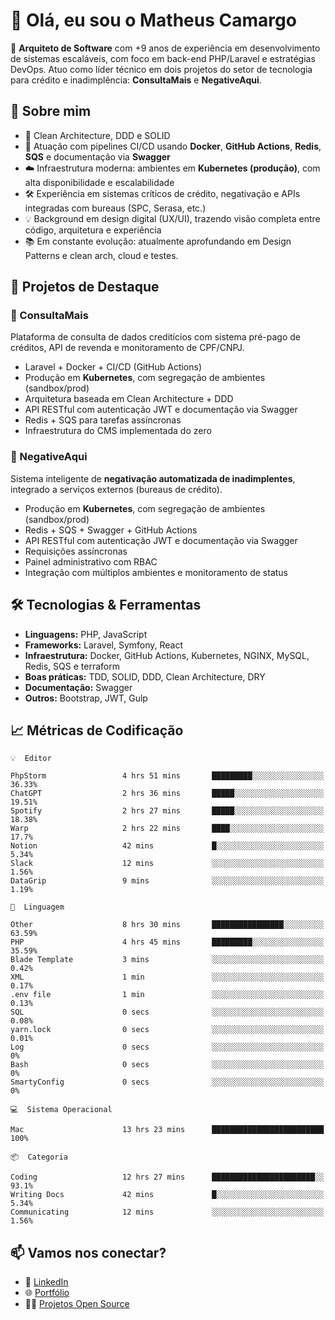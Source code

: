 # 👋 Olá, eu sou o Matheus Camargo

🎯 **Arquiteto de Software** com +9 anos de experiência em desenvolvimento de sistemas escaláveis, com foco em back-end PHP/Laravel e estratégias DevOps. Atuo como líder técnico em dois projetos do setor de tecnologia para crédito e inadimplência: **ConsultaMais** e **NegativeAqui**.

## 🧠 Sobre mim

- 🚀 Clean Architecture, DDD e SOLID
- 🔁 Atuação com pipelines CI/CD usando **Docker**, **GitHub Actions**, **Redis**, **SQS** e documentação via **Swagger**
- ☁️ Infraestrutura moderna: ambientes em **Kubernetes (produção)**, com alta disponibilidade e escalabilidade
- 🛠️ Experiência em sistemas críticos de crédito, negativação e APIs integradas com bureaus (SPC, Serasa, etc.)
- 💡 Background em design digital (UX/UI), trazendo visão completa entre código, arquitetura e experiência
- 📚 Em constante evolução: atualmente aprofundando em Design Patterns e clean arch, cloud e testes.

## 🚧 Projetos de Destaque

### 🔹 ConsultaMais
Plataforma de consulta de dados creditícios com sistema pré-pago de créditos, API de revenda e monitoramento de CPF/CNPJ.

- Laravel + Docker + CI/CD (GitHub Actions)
- Produção em **Kubernetes**, com segregação de ambientes (sandbox/prod)
- Arquitetura baseada em Clean Architecture + DDD
- API RESTful com autenticação JWT e documentação via Swagger
- Redis + SQS para tarefas assíncronas
- Infraestrutura do CMS implementada do zero

### 🔹 NegativeAqui
Sistema inteligente de **negativação automatizada de inadimplentes**, integrado a serviços externos (bureaus de crédito).

- Produção em **Kubernetes**, com segregação de ambientes (sandbox/prod)
- Redis + SQS + Swagger + GitHub Actions
- API RESTful com autenticação JWT e documentação via Swagger
- Requisições assíncronas
- Painel administrativo com RBAC
- Integração com múltiplos ambientes e monitoramento de status

## 🛠️ Tecnologias & Ferramentas

- **Linguagens:** PHP, JavaScript
- **Frameworks:** Laravel, Symfony, React
- **Infraestrutura:** Docker, GitHub Actions, Kubernetes, NGINX, MySQL, Redis, SQS e terraform
- **Boas práticas:** TDD, SOLID, DDD, Clean Architecture, DRY
- **Documentação:** Swagger
- **Outros:** Bootstrap, JWT, Gulp

## 📈 Métricas de Codificação

```text
💡  Editor

PhpStorm                 4 hrs 51 mins       █████████░░░░░░░░░░░░░░░░     36.33%
ChatGPT                  2 hrs 36 mins       █████░░░░░░░░░░░░░░░░░░░░     19.51%
Spotify                  2 hrs 27 mins       █████░░░░░░░░░░░░░░░░░░░░     18.38%
Warp                     2 hrs 22 mins       ████░░░░░░░░░░░░░░░░░░░░░      17.7%
Notion                   42 mins             █░░░░░░░░░░░░░░░░░░░░░░░░      5.34%
Slack                    12 mins             ░░░░░░░░░░░░░░░░░░░░░░░░░      1.56%
DataGrip                 9 mins              ░░░░░░░░░░░░░░░░░░░░░░░░░      1.19%
```
```text
💬  Linguagem

Other                    8 hrs 30 mins       ████████████████░░░░░░░░░     63.59%
PHP                      4 hrs 45 mins       █████████░░░░░░░░░░░░░░░░     35.59%
Blade Template           3 mins              ░░░░░░░░░░░░░░░░░░░░░░░░░      0.42%
XML                      1 min               ░░░░░░░░░░░░░░░░░░░░░░░░░      0.17%
.env file                1 min               ░░░░░░░░░░░░░░░░░░░░░░░░░      0.13%
SQL                      0 secs              ░░░░░░░░░░░░░░░░░░░░░░░░░      0.08%
yarn.lock                0 secs              ░░░░░░░░░░░░░░░░░░░░░░░░░      0.01%
Log                      0 secs              ░░░░░░░░░░░░░░░░░░░░░░░░░         0%
Bash                     0 secs              ░░░░░░░░░░░░░░░░░░░░░░░░░         0%
SmartyConfig             0 secs              ░░░░░░░░░░░░░░░░░░░░░░░░░         0%
```
```text
💻  Sistema Operacional

Mac                      13 hrs 23 mins      █████████████████████████       100%
```
```text
📦  Categoria

Coding                   12 hrs 27 mins      ███████████████████████░░      93.1%
Writing Docs             42 mins             █░░░░░░░░░░░░░░░░░░░░░░░░      5.34%
Communicating            12 mins             ░░░░░░░░░░░░░░░░░░░░░░░░░      1.56%
```

## 📫 Vamos nos conectar?

- 💼 [LinkedIn](https://www.linkedin.com/in/matheuscamargoxavier)
- 🌐 [Portfólio](https://matheuscamargo.co)
- 🧑‍💻 [Projetos Open Source](https://github.com/bymatheus)
